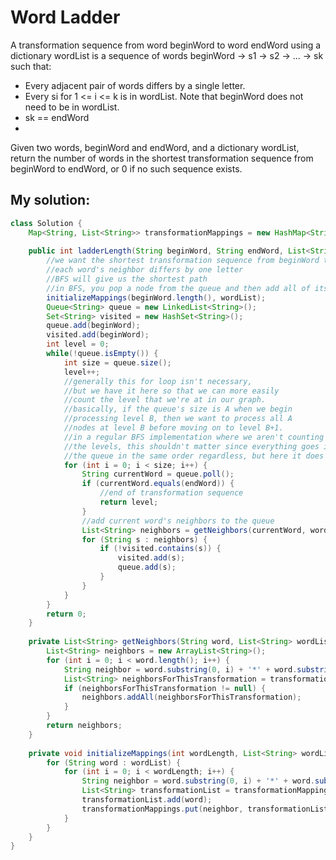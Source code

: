 # Word Ladder

A transformation sequence from word beginWord to word endWord using a dictionary wordList is a sequence of words beginWord -> s1 -> s2 -> ... -> sk such that:

* Every adjacent pair of words differs by a single letter.
* Every si for 1 <= i <= k is in wordList. Note that beginWord does not need to be in wordList.
* sk == endWord
* 
Given two words, beginWord and endWord, and a dictionary wordList, return the number of words in the shortest transformation sequence from beginWord to endWord, or 0 if no such sequence exists.

## My solution:

```Java
class Solution {
    Map<String, List<String>> transformationMappings = new HashMap<String, List<String>>();
    
    public int ladderLength(String beginWord, String endWord, List<String> wordList) {
        //we want the shortest transformation sequence from beginWord to endWord
        //each word's neighbor differs by one letter
        //BFS will give us the shortest path
        //in BFS, you pop a node from the queue and then add all of its neighbors to said queue
        initializeMappings(beginWord.length(), wordList);
        Queue<String> queue = new LinkedList<String>();
        Set<String> visited = new HashSet<String>();
        queue.add(beginWord);
        visited.add(beginWord);
        int level = 0;
        while(!queue.isEmpty()) {
            int size = queue.size();
            level++;
            //generally this for loop isn't necessary,
            //but we have it here so that we can more easily
            //count the level that we're at in our graph.
            //basically, if the queue's size is A when we begin
            //processing level B, then we want to process all A
            //nodes at level B before moving on to level B+1.
            //in a regular BFS implementation where we aren't counting
            //the levels, this shouldn't matter since everything goes into
            //the queue in the same order regardless, but here it does matter.
            for (int i = 0; i < size; i++) {
                String currentWord = queue.poll();
                if (currentWord.equals(endWord)) {
                    //end of transformation sequence
                    return level;
                }
                //add current word's neighbors to the queue
                List<String> neighbors = getNeighbors(currentWord, wordList);
                for (String s : neighbors) {
                    if (!visited.contains(s)) {
                        visited.add(s);
                        queue.add(s);
                    }
                }
            }
        }
        return 0;
    }
    
    private List<String> getNeighbors(String word, List<String> wordList) {
        List<String> neighbors = new ArrayList<String>();
        for (int i = 0; i < word.length(); i++) {
            String neighbor = word.substring(0, i) + '*' + word.substring(i+1, word.length());
            List<String> neighborsForThisTransformation = transformationMappings.get(neighbor);
            if (neighborsForThisTransformation != null) {
                neighbors.addAll(neighborsForThisTransformation);
            }
        }
        return neighbors;
    }
    
    private void initializeMappings(int wordLength, List<String> wordList) {
        for (String word : wordList) {
            for (int i = 0; i < wordLength; i++) {
                String neighbor = word.substring(0, i) + '*' + word.substring(i+1, wordLength);
                List<String> transformationList = transformationMappings.getOrDefault(neighbor, new ArrayList<String>());
                transformationList.add(word);
                transformationMappings.put(neighbor, transformationList);
            }
        }
    }
}
```
